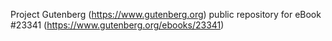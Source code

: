 Project Gutenberg (https://www.gutenberg.org) public repository for eBook #23341 (https://www.gutenberg.org/ebooks/23341)
